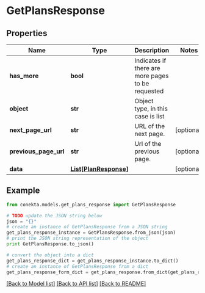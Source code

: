 # GetPlansResponse


## Properties
Name | Type | Description | Notes
------------ | ------------- | ------------- | -------------
**has_more** | **bool** | Indicates if there are more pages to be requested | 
**object** | **str** | Object type, in this case is list | 
**next_page_url** | **str** | URL of the next page. | [optional] 
**previous_page_url** | **str** | Url of the previous page. | [optional] 
**data** | [**List[PlanResponse]**](PlanResponse.md) |  | [optional] 

## Example

```python
from conekta.models.get_plans_response import GetPlansResponse

# TODO update the JSON string below
json = "{}"
# create an instance of GetPlansResponse from a JSON string
get_plans_response_instance = GetPlansResponse.from_json(json)
# print the JSON string representation of the object
print GetPlansResponse.to_json()

# convert the object into a dict
get_plans_response_dict = get_plans_response_instance.to_dict()
# create an instance of GetPlansResponse from a dict
get_plans_response_form_dict = get_plans_response.from_dict(get_plans_response_dict)
```
[[Back to Model list]](../README.md#documentation-for-models) [[Back to API list]](../README.md#documentation-for-api-endpoints) [[Back to README]](../README.md)


